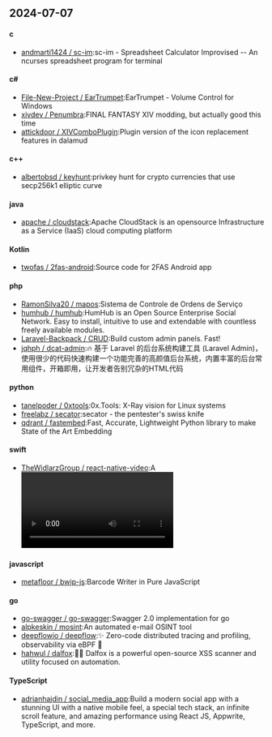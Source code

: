 ## 2024-07-07
#### c
* [andmarti1424 / sc-im](https://github.com/andmarti1424/sc-im):sc-im - Spreadsheet Calculator Improvised -- An ncurses spreadsheet program for terminal
#### c#
* [File-New-Project / EarTrumpet](https://github.com/File-New-Project/EarTrumpet):EarTrumpet - Volume Control for Windows
* [xivdev / Penumbra](https://github.com/xivdev/Penumbra):FINAL FANTASY XIV modding, but actually good this time
* [attickdoor / XIVComboPlugin](https://github.com/attickdoor/XIVComboPlugin):Plugin version of the icon replacement features in dalamud
#### c++
* [albertobsd / keyhunt](https://github.com/albertobsd/keyhunt):privkey hunt for crypto currencies that use secp256k1 elliptic curve
#### java
* [apache / cloudstack](https://github.com/apache/cloudstack):Apache CloudStack is an opensource Infrastructure as a Service (IaaS) cloud computing platform
#### Kotlin
* [twofas / 2fas-android](https://github.com/twofas/2fas-android):Source code for 2FAS Android app
#### php
* [RamonSilva20 / mapos](https://github.com/RamonSilva20/mapos):Sistema de Controle de Ordens de Serviço
* [humhub / humhub](https://github.com/humhub/humhub):HumHub is an Open Source Enterprise Social Network. Easy to install, intuitive to use and extendable with countless freely available modules.
* [Laravel-Backpack / CRUD](https://github.com/Laravel-Backpack/CRUD):Build custom admin panels. Fast!
* [jqhph / dcat-admin](https://github.com/jqhph/dcat-admin):🔥 基于 Laravel 的后台系统构建工具 (Laravel Admin)，使用很少的代码快速构建一个功能完善的高颜值后台系统，内置丰富的后台常用组件，开箱即用，让开发者告别冗杂的HTML代码
#### python
* [tanelpoder / 0xtools](https://github.com/tanelpoder/0xtools):0x.Tools: X-Ray vision for Linux systems
* [freelabz / secator](https://github.com/freelabz/secator):secator - the pentester's swiss knife
* [qdrant / fastembed](https://github.com/qdrant/fastembed):Fast, Accurate, Lightweight Python library to make State of the Art Embedding
#### swift
* [TheWidlarzGroup / react-native-video](https://github.com/TheWidlarzGroup/react-native-video):A <Video /> component for react-native
#### javascript
* [metafloor / bwip-js](https://github.com/metafloor/bwip-js):Barcode Writer in Pure JavaScript
#### go
* [go-swagger / go-swagger](https://github.com/go-swagger/go-swagger):Swagger 2.0 implementation for go
* [alpkeskin / mosint](https://github.com/alpkeskin/mosint):An automated e-mail OSINT tool
* [deepflowio / deepflow](https://github.com/deepflowio/deepflow):✨ Zero-code distributed tracing and profiling, observability via eBPF 🚀
* [hahwul / dalfox](https://github.com/hahwul/dalfox):🌙🦊 Dalfox is a powerful open-source XSS scanner and utility focused on automation.
#### TypeScript
* [adrianhajdin / social_media_app](https://github.com/adrianhajdin/social_media_app):Build a modern social app with a stunning UI with a native mobile feel, a special tech stack, an infinite scroll feature, and amazing performance using React JS, Appwrite, TypeScript, and more.
